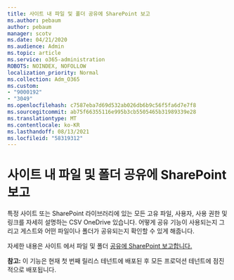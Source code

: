 ```yaml
---
title: 사이트 내 파일 및 폴더 공유에 SharePoint 보고
ms.author: pebaum
author: pebaum
manager: scotv
ms.date: 04/21/2020
ms.audience: Admin
ms.topic: article
ms.service: o365-administration
ROBOTS: NOINDEX, NOFOLLOW
localization_priority: Normal
ms.collection: Adm_O365
ms.custom:
- "9000192"
- "3049"
ms.openlocfilehash: c7587eba7d69d532ab026db6b9c56f5fa6d7e7f8
ms.sourcegitcommit: ab75f66355116e995b3cb5505465b31989339e28
ms.translationtype: MT
ms.contentlocale: ko-KR
ms.lasthandoff: 08/13/2021
ms.locfileid: "58319312"
---
```

# <a name="report-on-file-and-folder-sharing-in-sharepoint-sites"></a>사이트 내 파일 및 폴더 공유에 SharePoint 보고

특정 사이트 또는 SharePoint 라이브러리에 있는 모든 고유 파일, 사용자, 사용 권한 및 링크를 자세히 설명하는 CSV OneDrive 있습니다. 어떻게 공유 기능이 사용되는지 그리고 게스트와 어떤 파일이나 폴더가 공유되는지 확인할 수 있게 해줍니다.

자세한 내용은 사이트 에서 파일 및 폴더 [공유에 SharePoint 보고합니다.](https://docs.microsoft.com/sharepoint/sharing-reports)

**참고:** 이 기능은 현재 첫 번째 릴리스 테넌트에 배포된 후 모든 프로덕션 테넌트에 점진적으로 배포됩니다.